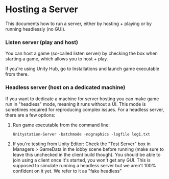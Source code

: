 # Hosting a Server

This documents how to run a server, either by hosting + playing or by running headlessly (no GUI).

### Listen server (play and host)
You can host a game (so-called listen server) by checking the box when starting a game, which allows you to host + play. 

If you're using Unity Hub, go to Installations and launch game executable from there. 

### Headless server (host on a dedicated machine)
If you want to dedicate a machine for server hosting you can make game run in "headless" mode, meaning it runs without a UI. 
This mode is sometimes required for reproducing complex issues.
For a headless server, there are a few options:
1. Run game executable from the command line:
   ```
   Unitystation-Server -batchmode -nographics -logfile log1.txt
   ```
2. If you're testing from Unity Editor: Check the "Test Server" box in Managers > GameData in the lobby scene before running (make sure to leave this unchecked in the client build though). You should be able to join using a client once it's started, you won't get any GUI. This is supposed to simulate running a headless server but we aren't 100% confident on it yet. We refer to it as "fake headless"
